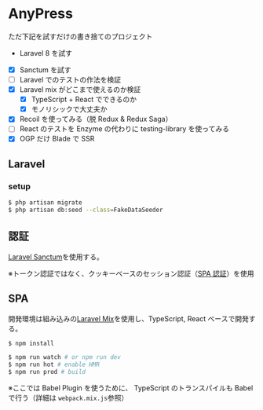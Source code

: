 # AnyPress

ただ下記を試すだけの書き捨てのプロジェクト

- Laravel 8 を試す
- [x] Sanctum を試す
- [ ] Laravel でのテストの作法を検証
- [x] Laravel mix がどこまで使えるのか検証
  - [x] TypeScript + React でできるのか
  - [x] モノリシックで大丈夫か
- [x] Recoil を使ってみる（脱 Redux & Redux Saga）
- [ ] React のテストを Enzyme の代わりに testing-library を使ってみる
- [x] OGP だけ Blade で SSR

## Laravel

### setup

```bash
$ php artisan migrate
$ php artisan db:seed --class=FakeDataSeeder
```

## 認証

[Laravel Sanctum](https://laravel.com/docs/8.x/sanctum)を使用する。

※トークン認証ではなく、クッキーベースのセッション認証（[SPA 認証](https://laravel.com/docs/8.x/sanctum#spa-authentication)）を使用

## SPA

開発環境は組み込みの[Laravel Mix](https://laravel.com/docs/8.x/mix)を使用し、TypeScript, React ベースで開発する。

```bash
$ npm install

$ npm run watch # or npm run dev
$ npm run hot # enable HMR
$ npm run prod # build
```

※ここでは Babel Plugin を使うために、 TypeScript のトランスパイルも Babel で行う（詳細は `webpack.mix.js`参照）
